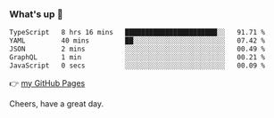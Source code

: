 ### What's up 👋

<!--START_SECTION:waka-->

```txt
TypeScript   8 hrs 16 mins   ███████████████████████░░   91.71 %
YAML         40 mins         ██░░░░░░░░░░░░░░░░░░░░░░░   07.42 %
JSON         2 mins          ░░░░░░░░░░░░░░░░░░░░░░░░░   00.49 %
GraphQL      1 min           ░░░░░░░░░░░░░░░░░░░░░░░░░   00.21 %
JavaScript   0 secs          ░░░░░░░░░░░░░░░░░░░░░░░░░   00.09 %
```

<!--END_SECTION:waka-->

👉 [my GitHub Pages](https://ykzhukian.github.io)

Cheers, have a great day.

